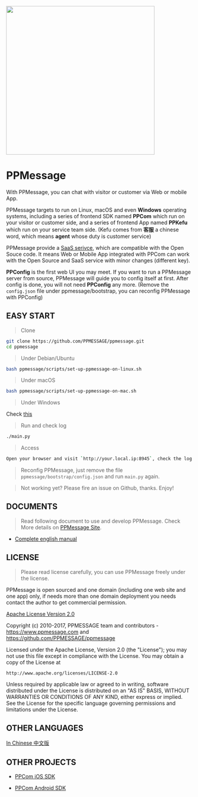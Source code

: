 
<!-- Customer             |  Service -->
<!-- :-------------------------:|:-------------------------: -->
<!-- ![](ppmessage/doc/ppcom.gif)  | ![](ppmessage/doc/ppkefu.gif) -->

<img src="ppmessage/doc/ppkefu-ppcom.gif" height=400px></img>


# PPMessage

With PPMessage, you can chat with visitor or customer via Web or mobile App.

PPMessage targets to run on Linux, macOS and even **Windows** operating systems, including a series of frontend SDK named **PPCom** which run on your visitor or customer side, and a series of frontend App named **PPKefu** which run on your service team side. (Kefu comes from **客服** a chinese word, which means **agent** whose duty is customer service)

PPMessage provide a [SaaS serivce](https://ppmessage.com), which are compatible with the Open Souce code. It means Web or Mobile App integrated with PPCom can work with the Open Source and SaaS service with minor changes (different key).

**PPConfig** is the first web UI you may meet. If you want to run a PPMessage server from source, PPMessage will guide you to config itself at first. After config is done, you will not need **PPConfig** any more. (Remove the `config.json` file under ppmessage/bootstrap, you can reconfig PPMessage with PPConfig)


## EASY START

> Clone

```bash
git clone https://github.com/PPMESSAGE/ppmessage.git
cd ppmessage
```

> Under Debian/Ubuntu


```bash
bash ppmessage/scripts/set-up-ppmessage-on-linux.sh
```

> Under macOS


```bash
bash ppmessage/scripts/set-up-ppmessage-on-mac.sh
```

> Under Windows


Check [this](ppmessage/doc/en-us/install-ppmessage-on-windows.md)


> Run and check log

```bash
./main.py
```

> Access


```bash
Open your browser and visit `http://your.local.ip:8945`, check the log of `main.py` to use your URL instead.

```

> Reconfig PPMessage, just remove the file `ppmessage/bootstrap/config.json` and run `main.py` again.


> Not working yet? Please fire an issue on Github, thanks. Enjoy!

## DOCUMENTS

> Read following document to use and develop PPMessage. Check More details on [PPMessage Site](https://ppmessage.com).

* [Complete english manual](https://ppmessage.gitbooks.io/ppbook-en/content/)


## LICENSE 

> Please read license carefully, you can use PPMessage freely under the license.

PPMessage is open sourced and one domain (including one web site and one app) only, if needs more than one domain deployment you needs contact the author to get commercial permission.

[Apache License Version 2.0](http://www.apache.org/licenses/LICENSE-2.0)

Copyright (c) 2010-2017, PPMESSAGE team and contributors - https://www.ppmessage.com and https://github.com/PPMESSAGE/ppmessage

Licensed under the Apache License, Version 2.0 (the "License");
you may not use this file except in compliance with the License.
You may obtain a copy of the License at

    http://www.apache.org/licenses/LICENSE-2.0

Unless required by applicable law or agreed to in writing, software
distributed under the License is distributed on an "AS IS" BASIS,
WITHOUT WARRANTIES OR CONDITIONS OF ANY KIND, either express or implied.
See the License for the specific language governing permissions and
limitations under the License.


## OTHER LANGUAGES

[In Chinese 中文版](ppmessage/doc/zh-cn/README.md)


## OTHER PROJECTS

* [PPCom iOS SDK](https://github.com/PPMESSAGE/ppcom-ios-sdk)

* [PPCom Android SDK](https://github.com/PPMESSAGE/ppcom-android-sdk)

